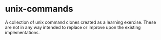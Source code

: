 # unix-commands
A collection of unix command clones created as a learning exercise. These are not in any way intended to replace or improve upon the existing implementations. 
